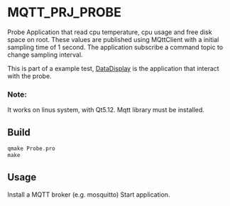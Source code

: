 # MQTT_PRJ_PROBE
Probe Application that read cpu temperature, cpu usage and free disk space on root.
These values are published using MQttClient with a initial sampling time of 1 second.
The application subscribe a command topic to change sampling interval.

This is part of a example test, [DataDisplay](https://github.com/collaone/MQTT_PRJ_DATADISPLAY) is the application that interact with the probe.



### Note:
It works on linus system, with Qt5.12.
Mqtt library must be installed.

## Build
```c++
qmake Probe.pro
make
```

## Usage
Install a MQTT broker (e.g. mosquitto)
Start application.

